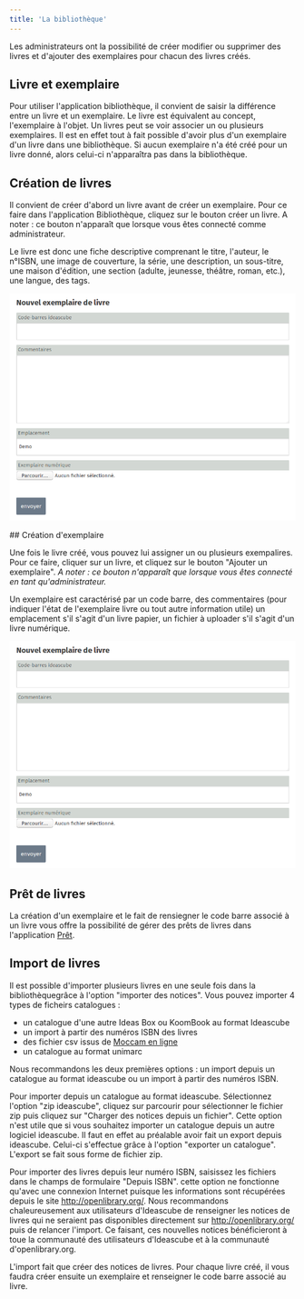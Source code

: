 ```yaml
---
title: 'La bibliothèque'
---
```


Les administrateurs ont la possibilité de créer modifier ou supprimer des livres et d'ajouter des exemplaires pour chacun des livres créés. 

## Livre et exemplaire

Pour utiliser l'application bibliothèque, il convient de saisir  la différence entre un livre et un exemplaire. Le livre est équivalent au concept, l'exemplaire à l'objet. Un livres peut se voir associer un ou plusieurs exemplaires. Il est en effet tout à fait possible d'avoir plus d'un exemplaire d'un livre dans une bibliothèque. Si aucun exemplaire n'a été créé pour un livre donné, alors celui-ci n'apparaîtra pas dans la bibliothèque.

## Création de livres

Il convient de créer d'abord un livre avant de créer un exemplaire. Pour ce faire dans l'application Bibliothèque, cliquez sur le bouton créer un livre. A noter : ce bouton n'apparaît que lorsque vous êtes connecté comme administrateur.

Le livre est donc une fiche descriptive comprenant le titre, l'auteur, le n°ISBN, une image de couverture, la série, une description, un sous-titre, une maison d'édition, une section (adulte, jeunesse, théâtre, roman, etc.), une langue, des tags.

![](bibliotheque-exemplaire.png)

## Création d'exemplaire

Une fois le livre créé, vous pouvez lui assigner un ou plusieurs exempalires. Pour ce faire, cliquer sur un livre, et cliquez sur le bouton "Ajouter un exemplaire". *A noter : ce bouton n'apparaît que lorsque vous êtes connecté en tant qu'administrateur.*

Un exemplaire est caractérisé par un code barre, des commentaires (pour indiquer l'état de l'exemplaire livre ou tout autre information utile) un emplacement s'il s'agit d'un livre papier, un fichier à uploader s'il s'agit d'un livre numérique.

![](bibliotheque-exemplaire.png)

## Prêt de livres

La création d'un exemplaire et le fait de rensiegner le code barre associé à un livre vous offre la possibilité de gérer des prêts de livres dans l'application [Prêt](lien).

## Import de livres

Il est possible d'importer plusieurs livres en une seule fois dans la bibliothèquegrâce  à l'option "importer des notices". Vous pouvez importer 4 types de ficheirs catalogues : 

* un catalogue d'une autre Ideas Box ou KoomBook au format Ideascube
* un import à partir des numéros ISBN des livres
* des fichier csv issus de [Moccam en ligne](http://www.moccam-en-ligne.fr/)
* un catalogue au format unimarc

Nous recommandons les deux premières options : un import depuis un catalogue au format ideascube ou un import  à partir des numéros ISBN.

Pour importer depuis un catalogue au format ideascube. Sélectionnez l'option "zip ideascube", cliquez sur parcourir pour sélectionner le fichier zip puis cliquez sur "Charger des notices depuis un fichier". Cette option n'est utile que si vous souhaitez importer un catalogue depuis un autre logiciel ideascube. Il faut en effet au préalable avoir fait un export depuis ideascube. Celui-ci s'effectue grâce à l'option "exporter un catalogue". L'export se fait sous forme de fichier zip. 

Pour importer des livres depuis leur numéro ISBN, saisissez les fichiers dans le champs de formulaire "Depuis ISBN". cette option ne fonctionne qu'avec une connexion Internet puisque les informations sont récupérées depuis le site http://openlibrary.org/. Nous recommandons chaleureusement aux utilisateurs d'Ideascube de renseigner les notices de livres qui ne seraient pas disponibles directement sur http://openlibrary.org/ puis de relancer l'import. Ce faisant, ces nouvelles notices bénéficieront  à toue la communauté des utilisateurs d'Ideascube et à la communauté d'openlibrary.org. 

L'import fait que créer des notices de livres. Pour chaque livre créé, il vous faudra créer ensuite un exemplaire et renseigner le code barre associé au livre.

